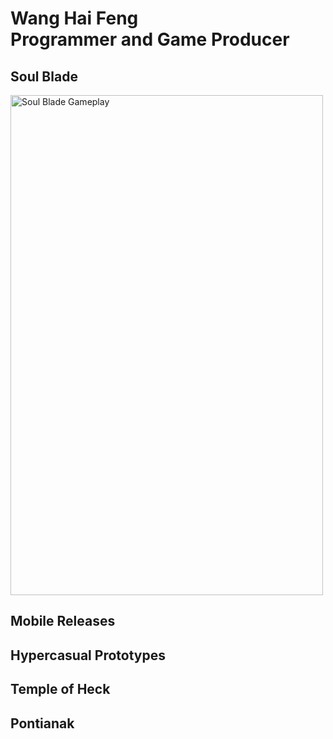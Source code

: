 ---
---
<html lang="en">
<head>
    <meta charset="UTF-8">
    <meta http-equiv="X-UA-Compatible" content="IE=edge">
    <meta name="viewport" content="width=device-width, initial-scale=1.0">
    <link rel="stylesheet" href="style.css">
</head>
<body>
    <h1><b>Wang Hai Feng<br>Programmer and Game Producer</b></h1>
    <h2>Soul Blade</h2>
    <div>
    <img src="/personal-website/assets/gifs/SoulBladeGameplay.gif" alt="Soul Blade Gameplay" width="500" height="800"/>
    </div>
    <h2>Mobile Releases</h2>
    <div>
    </div>
    <h2>Hypercasual Prototypes</h2>
    <div>
    </div>
    <h2>Temple of Heck</h2>
    <div>
    </div>
    <h2>Pontianak</h2>
    <div>
    </div>
</body>
</html>

